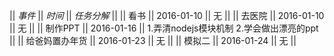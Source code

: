 || *事件*				|| *时间*			|| *任务分解* 															||
|| 看书					|| 2016-01-10 || 无																			||
|| 去医院				|| 2016-01-10 || 无																			||
|| 制作PPT				|| 2016-01-16 || 1.弄清nodejs模块机制	 2.学会做出漂亮的ppt  ||
|| 给爸妈置办年货	|| 2016-01-23 || 无																			||
|| 模拟二				|| 2016-01-24 || 无																			||